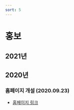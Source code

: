 ```yaml
---
sort: 5
---
```


# 홍보

## 2021년

## 2020년

### 홈페이지 개설 (2020.09.23)
- [홈페이지 링크](https://robot-plus-program.github.io/)